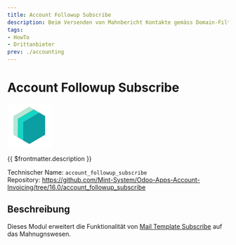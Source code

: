 ```yaml
---
title: Account Followup Subscribe
description: Beim Versenden von Mahnbericht Kontakte gemäss Domain-Filter abonnieren.
tags:
- HowTo
- Drittanbieter
prev: ./accounting
---
```

# Account Followup Subscribe
![icon_oms_box](attachments/icons_odoo_mint_system.png)

{{ $frontmatter.description }}

Technischer Name: `account_followup_subscribe`\
Repository: <https://github.com/Mint-System/Odoo-Apps-Account-Invoicing/tree/16.0/account_followup_subscribe>

## Beschreibung

Dieses Modul erweitert die Funktionalität von [Mail Template Subscribe](Mail%20Template%20Subscribe.md) auf das Mahnugnswesen.